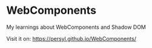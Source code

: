 # WebComponents
My learnings about WebComponents and Shadow DOM

Visit it on: https://persyl.github.io/WebComponents/
